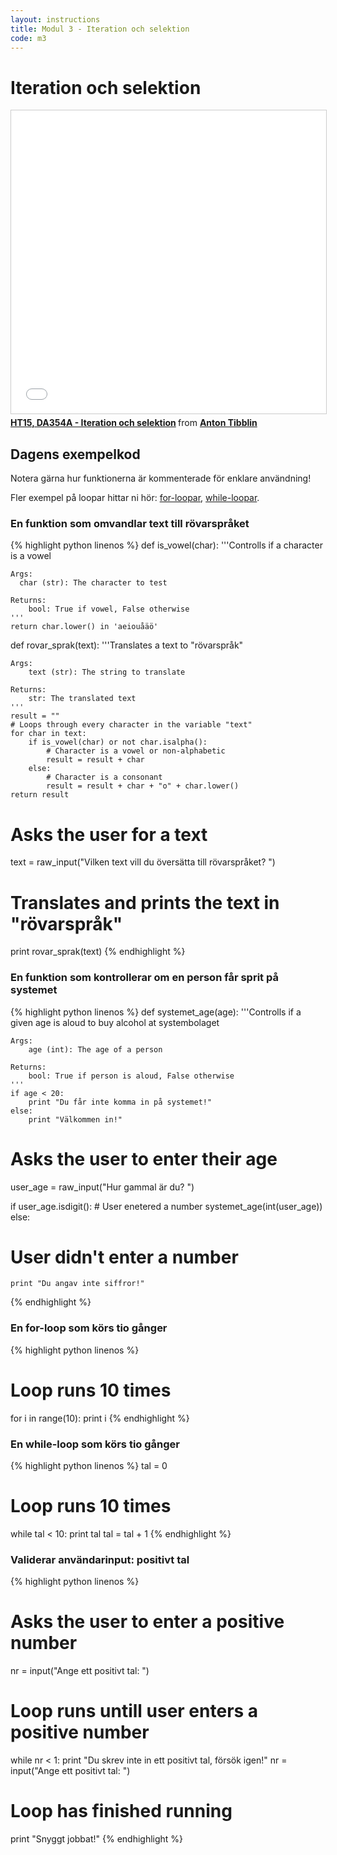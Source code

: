 ```yaml
---
layout: instructions
title: Modul 3 - Iteration och selektion
code: m3
---
```


# Iteration och selektion

<iframe src="//www.slideshare.net/slideshow/embed_code/key/9qAir5HXWaed1i" width="595" height="485" frameborder="0" marginwidth="0" marginheight="0" scrolling="no" style="border:1px solid #CCC; border-width:1px; margin-bottom:5px; max-width: 100%;" allowfullscreen> </iframe> <div style="margin-bottom:5px"> <strong> <a href="//www.slideshare.net/AntonTibblin/ht15-da354a-iteration-och-selektion" title="HT15, DA354A - Iteration och selektion" target="_blank">HT15, DA354A - Iteration och selektion</a> </strong> from <strong><a href="//www.slideshare.net/AntonTibblin" target="_blank">Anton Tibblin</a></strong> </div>

## Dagens exempelkod

Notera gärna hur funktionerna är kommenterade för enklare användning!

Fler exempel på loopar hittar ni hör: [for-loopar](../ex_for.html), [while-loopar](../ex_while.html).

### En funktion som omvandlar text till rövarspråket

{% highlight python linenos %}
def is_vowel(char):
    '''Controlls if a character is a vowel

    Args:
      char (str): The character to test

    Returns:
        bool: True if vowel, False otherwise
    '''
    return char.lower() in 'aeiouåäö'

def rovar_sprak(text):
    '''Translates a text to "rövarspråk"

    Args:
        text (str): The string to translate

    Returns:
        str: The translated text
    '''
    result = ""
    # Loops through every character in the variable "text"
    for char in text:
        if is_vowel(char) or not char.isalpha():
            # Character is a vowel or non-alphabetic
            result = result + char
        else:
            # Character is a consonant
            result = result + char + "o" + char.lower()
    return result

# Asks the user for a text
text = raw_input("Vilken text vill du översätta till rövarspråket? ")
# Translates and prints the text in "rövarspråk"
print rovar_sprak(text)
{% endhighlight %}

### En funktion som kontrollerar om en person får sprit på systemet

{% highlight python linenos %}
def systemet_age(age):
    '''Controlls if a given age is aloud to buy alcohol at systembolaget

    Args:
        age (int): The age of a person

    Returns:
        bool: True if person is aloud, False otherwise
    '''
    if age < 20:
        print "Du får inte komma in på systemet!"
    else:
        print "Välkommen in!"

# Asks the user to enter their age
user_age = raw_input("Hur gammal är du? ")

if user_age.isdigit():
    # User enetered a number
    systemet_age(int(user_age))
else:
  # User didn't enter a number
    print "Du angav inte siffror!"
{% endhighlight %}

### En for-loop som körs tio gånger

{% highlight python linenos %}
# Loop runs 10 times
for i in range(10):
    print i
{% endhighlight %}

### En while-loop som körs tio gånger

{% highlight python linenos %}
tal = 0
# Loop runs 10 times
while tal < 10:
    print tal
    tal = tal + 1
{% endhighlight %}

### Validerar användarinput: positivt tal

{% highlight python linenos %}
# Asks the user to enter a positive number
nr = input("Ange ett positivt tal: ")
# Loop runs untill user enters a positive number
while nr < 1:
    print "Du skrev inte in ett positivt tal, försök igen!"
    nr = input("Ange ett positivt tal: ")
# Loop has finished running
print "Snyggt jobbat!"
{% endhighlight %}
